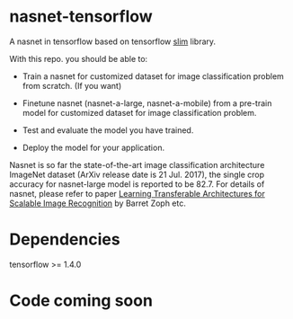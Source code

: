 # nasnet-tensorflow
A nasnet in tensorflow based on tensorflow [slim](https://github.com/tensorflow/models/tree/master/research/slim) library.

With this repo. you should be able to:

- Train a nasnet for customized dataset for image classification problem from scratch. (If you want)

- Finetune nasnet (nasnet-a-large, nasnet-a-mobile) from a pre-train model for customized dataset for image classification problem.

- Test and evaluate the model you have trained.

- Deploy the model for your application.

Nasnet is so far the state-of-the-art image classification architecture ImageNet dataset (ArXiv release date is 21 Jul. 2017), the single crop accuracy for nasnet-large model is reported to be 82.7. For details of nasnet, please refer to paper [Learning Transferable Architectures for Scalable Image Recognition](https://arxiv.org/abs/1707.07012) by Barret Zoph etc.

# Dependencies
tensorflow >= 1.4.0


# Code coming soon
